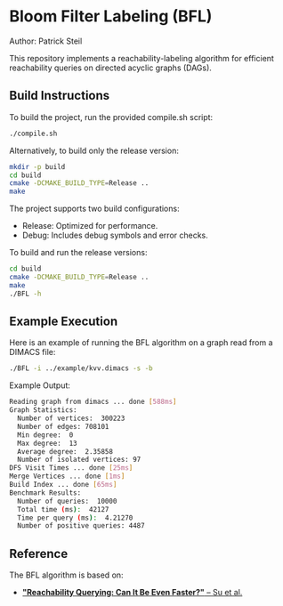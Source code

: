 
# Bloom Filter Labeling (BFL)
Author: Patrick Steil

This repository implements a reachability-labeling algorithm for efficient reachability queries on directed acyclic graphs (DAGs). 

## Build Instructions
To build the project, run the provided compile.sh script:
```bash
./compile.sh
```

Alternatively, to build only the release version:
```bash
mkdir -p build
cd build
cmake -DCMAKE_BUILD_TYPE=Release ..
make
```

The project supports two build configurations:
- Release: Optimized for performance.
- Debug: Includes debug symbols and error checks.

To build and run the release versions:
```bash
cd build
cmake -DCMAKE_BUILD_TYPE=Release ..
make
./BFL -h
```

## Example Execution
Here is an example of running the BFL algorithm on a graph read from a DIMACS file:
```bash
./BFL -i ../example/kvv.dimacs -s -b
```

Example Output:
```bash
Reading graph from dimacs ... done [588ms]
Graph Statistics:
  Number of vertices:  300223
  Number of edges: 708101
  Min degree:  0
  Max degree:  13
  Average degree:  2.35858
  Number of isolated vertices: 97
DFS Visit Times ... done [25ms]
Merge Vertices ... done [1ms]
Build Index ... done [65ms]
Benchmark Results:
  Number of queries:  10000
  Total time (ms):  42127
  Time per query (ms):  4.21270
  Number of positive queries: 4487
```

## Reference
The BFL algorithm is based on:
- [**"Reachability Querying: Can It Be Even Faster?"** – Su et al.](https://ieeexplore.ieee.org/document/7750623)